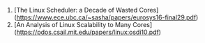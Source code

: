1. [The Linux Scheduler: a Decade of Wasted Cores]  (https://www.ece.ubc.ca/~sasha/papers/eurosys16-final29.pdf)
2. [An Analysis of Linux Scalability to Many Cores] (https://pdos.csail.mit.edu/papers/linux:osdi10.pdf)

